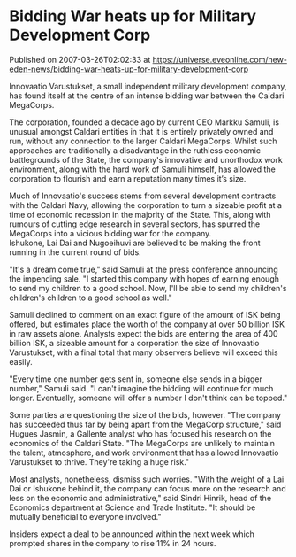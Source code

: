 # Bidding War heats up for Military Development Corp
Published on 2007-03-26T02:02:33 at https://universe.eveonline.com/new-eden-news/bidding-war-heats-up-for-military-development-corp

Innovaatio Varustukset, a small independent military development company, has found itself at the centre of an intense bidding war between the Caldari MegaCorps. 

The corporation, founded a decade ago by current CEO Markku Samuli, is unusual amongst Caldari entities in that it is entirely privately owned and run, without any connection to the larger Caldari MegaCorps. Whilst such approaches are traditionally a disadvantage in the ruthless economic battlegrounds of the State, the company's innovative and unorthodox work environment, along with the hard work of Samuli himself, has allowed the corporation to flourish and earn a reputation many times it’s size. 

Much of Innovaatio's success stems from several development contracts with the Caldari Navy, allowing the corporation to turn a sizeable profit at a time of economic recession in the majority of the State. This, along with rumours of cutting edge research in several sectors, has spurred the MegaCorps into a vicious bidding war for the company.   
Ishukone, Lai Dai and Nugoeihuvi are believed to be making the front running in the current round of bids.

"It's a dream come true," said Samuli at the press conference announcing the impending sale. "I started this company with hopes of earning enough to send my children to a good school. Now, I'll be able to send my children's children's children to a good school as well." 

Samuli declined to comment on an exact figure of the amount of ISK being offered, but estimates place the worth of the company at over 50 billion ISK in raw assets alone. Analysts expect the bids are entering the area of 400 billion ISK, a sizeable amount for a corporation the size of Innovaatio Varustukset, with a final total that many observers believe will exceed this easily. 

"Every time one number gets sent in, someone else sends in a bigger number," Samuli said. "I can't imagine the bidding will continue for much longer. Eventually, someone will offer a number I don't think can be topped." 

Some parties are questioning the size of the bids, however. "The company has succeeded thus far by being apart from the MegaCorp structure," said Hugues Jasmin, a Gallente analyst who has focused his research on the economics of the Caldari State. "The MegaCorps are unlikely to maintain the talent, atmosphere, and work environment that has allowed Innovaatio Varustukset to thrive. They're taking a huge risk." 

Most analysts, nonetheless, dismiss such worries. "With the weight of a Lai Dai or Ishukone behind it, the company can focus more on the research and less on the economic and administrative," said Sindri Hinrik, head of the Economics department at Science and Trade Institute. "It should be mutually beneficial to everyone involved." 

Insiders expect a deal to be announced within the next week which prompted shares in the company to rise 11% in 24 hours.
